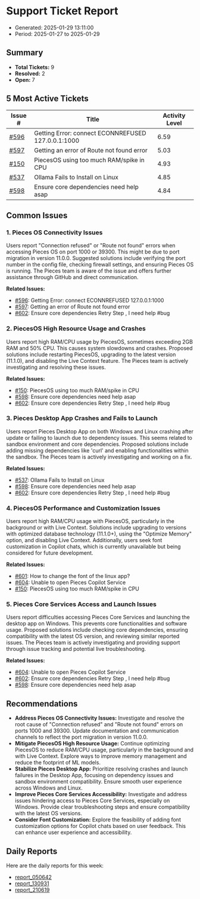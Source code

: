 # Support Ticket Report
- Generated: 2025-01-29 13:11:00
- Period: 2025-01-27 to 2025-01-29

## Summary
- **Total Tickets:** 9
- **Resolved:** 2
- **Open:** 7

## 5 Most Active Tickets
| Issue # | Title | Activity Level |
|---------|-------|----------------|
| [#596](https://github.com/pieces-app/support/issues/596) | Getting Error: connect ECONNREFUSED 127.0.0.1:1000 | 6.59 |
| [#597](https://github.com/pieces-app/support/issues/597) | Getting an error of Route not found error | 5.03 |
| [#150](https://github.com/pieces-app/support/issues/150) | PiecesOS using too much RAM/spike in CPU | 4.93 |
| [#537](https://github.com/pieces-app/support/issues/537) | Ollama Fails to Install on Linux | 4.85 |
| [#598](https://github.com/pieces-app/support/issues/598) | Ensure core dependencies need help asap | 4.84 |

## Common Issues
### 1. Pieces OS Connectivity Issues
Users report "Connection refused" or "Route not found" errors when accessing Pieces OS on port 1000 or 39300. This might be due to port migration in version 11.0.0. Suggested solutions include verifying the port number in the config file, checking firewall settings, and ensuring Pieces OS is running. The Pieces team is aware of the issue and offers further assistance through GitHub and direct communication.

**Related Issues:**
- [#596](https://github.com/pieces-app/support/issues/596): Getting Error: connect ECONNREFUSED 127.0.0.1:1000
- [#597](https://github.com/pieces-app/support/issues/597): Getting an error of Route not found error
- [#602](https://github.com/pieces-app/support/issues/602): Ensure core dependencies  Retry Step , I need help #bug

### 2. PiecesOS High Resource Usage and Crashes
Users report high RAM/CPU usage by PiecesOS, sometimes exceeding 2GB RAM and 50% CPU. This causes system slowdowns and crashes. Proposed solutions include restarting PiecesOS, upgrading to the latest version (11.1.0), and disabling the Live Context feature. The Pieces team is actively investigating and resolving these issues.

**Related Issues:**
- [#150](https://github.com/pieces-app/support/issues/150): PiecesOS using too much RAM/spike in CPU
- [#598](https://github.com/pieces-app/support/issues/598): Ensure core dependencies need help asap
- [#602](https://github.com/pieces-app/support/issues/602): Ensure core dependencies  Retry Step , I need help #bug

### 3. Pieces Desktop App Crashes and Fails to Launch
Users report Pieces Desktop App on both Windows and Linux crashing after update or failing to launch due to dependency issues.  This seems related to sandbox environment and core dependencies. Proposed solutions include adding missing dependencies like 'curl' and enabling functionalities within the sandbox.  The Pieces team is actively investigating and working on a fix.

**Related Issues:**
- [#537](https://github.com/pieces-app/support/issues/537): Ollama Fails to Install on Linux
- [#598](https://github.com/pieces-app/support/issues/598): Ensure core dependencies need help asap
- [#602](https://github.com/pieces-app/support/issues/602): Ensure core dependencies  Retry Step , I need help #bug

### 4. PiecesOS Performance and Customization Issues
Users report high RAM/CPU usage with PiecesOS, particularly in the background or with Live Context. Solutions include upgrading to versions with optimized database technology (11.1.0+), using the "Optimize Memory" option, and disabling Live Context. Additionally, users seek font customization in Copilot chats, which is currently unavailable but being considered for future development.

**Related Issues:**
- [#601](https://github.com/pieces-app/support/issues/601): How to change the font of the linux app?
- [#604](https://github.com/pieces-app/support/issues/604): Unable to open Pieces Copilot Service
- [#150](https://github.com/pieces-app/support/issues/150): PiecesOS using too much RAM/spike in CPU

### 5. Pieces Core Services Access and Launch Issues
Users report difficulties accessing Pieces Core Services and launching the desktop app on Windows. This prevents core functionalities and software usage. Proposed solutions include checking core dependencies, ensuring compatibility with the latest OS version, and reviewing similar reported issues. The Pieces team is actively investigating and providing support through issue tracking and potential live troubleshooting.

**Related Issues:**
- [#604](https://github.com/pieces-app/support/issues/604): Unable to open Pieces Copilot Service
- [#602](https://github.com/pieces-app/support/issues/602): Ensure core dependencies  Retry Step , I need help #bug
- [#598](https://github.com/pieces-app/support/issues/598): Ensure core dependencies need help asap


## Recommendations
- **Address Pieces OS Connectivity Issues:** Investigate and resolve the root cause of "Connection refused" and "Route not found" errors on ports 1000 and 39300. Update documentation and communication channels to reflect the port migration in version 11.0.0.
- **Mitigate PiecesOS High Resource Usage:** Continue optimizing PiecesOS to reduce RAM/CPU usage, particularly in the background and with Live Context. Explore ways to improve memory management and reduce the footprint of ML models.
- **Stabilize Pieces Desktop App:** Prioritize resolving crashes and launch failures in the Desktop App, focusing on dependency issues and sandbox environment compatibility. Ensure smooth user experience across Windows and Linux.
- **Improve Pieces Core Services Accessibility:** Investigate and address issues hindering access to Pieces Core Services, especially on Windows. Provide clear troubleshooting steps and ensure compatibility with the latest OS versions.
- **Consider Font Customization:** Explore the feasibility of adding font customization options for Copilot chats based on user feedback. This can enhance user experience and accessibility.

## Daily Reports
Here are the daily reports for this week:

- [report_050642](daily/2025-01-28/report_050642.md)
- [report_130931](daily/2025-01-28/report_130931.md)
- [report_210619](daily/2025-01-28/report_210619.md)
